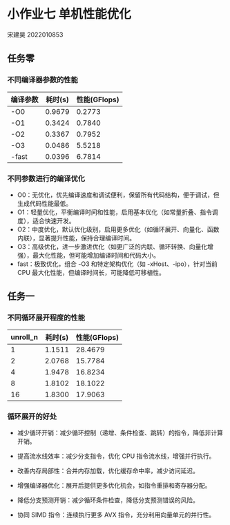# 小作业七 单机性能优化

宋建昊 2022010853

## 任务零

### 不同编译器参数的性能

| 编译参数 | 耗时(s) | 性能(GFlops) |
| -------- | ------- | ------------ |
| -O0      | 0.9679  | 0.2773       |
| -O1      | 0.3424  | 0.7840       |
| -O2      | 0.3367  | 0.7952       |
| -O3      | 0.0486  | 5.5218       |
| -fast    | 0.0396  | 6.7814       |

### 不同参数进行的编译优化

- O0：无优化，优先编译速度和调试便利，保留所有代码结构，便于调试，但生成代码性能最低。
- O1：轻量优化，平衡编译时间和性能，启用基本优化（如常量折叠、指令调度），适合快速开发。
- O2：中度优化，默认优化级别，启用更多优化（如循环展开、向量化、函数内联），显著提升性能，保持合理编译时间。
- O3：高级优化，进一步激进优化（如更广泛的内联、循环转换、向量化增强），最大化性能，但可能增加编译时间和代码大小。
- fast：极致优化，组合 -O3 和特定架构优化（如 -xHost、-ipo），针对当前 CPU 最大化性能，但编译时间长，可能降低可移植性。

## 任务一

### 不同循环展开程度的性能

| unroll_n | 耗时(s) | 性能(GFlops) |
| -------- | ------- | ------------ |
| 1        | 1.1511  | 28.4679      |
| 2        | 2.0768  | 15.7784      |
| 4        | 1.9478  | 16.8234      |
| 8        | 1.8102  | 18.1022      |
| 16       | 1.8300  | 17.9063      |

### 循环展开的好处

- 减少循环开销：减少循环控制（递增、条件检查、跳转）的指令，降低非计算开销。

- 提高流水线效率：减少分支指令，优化 CPU 指令流水线，增强并行执行。

- 改善内存局部性：合并内存加载，优化缓存命中率，减少访问延迟。

- 增强编译器优化：展开后提供更多优化机会，如指令重排和寄存器分配。

- 降低分支预测开销：减少循环条件检查，降低分支预测错误的风险。

- 协同 SIMD 指令：连续执行更多 AVX 指令，充分利用向量单元的并行性。

